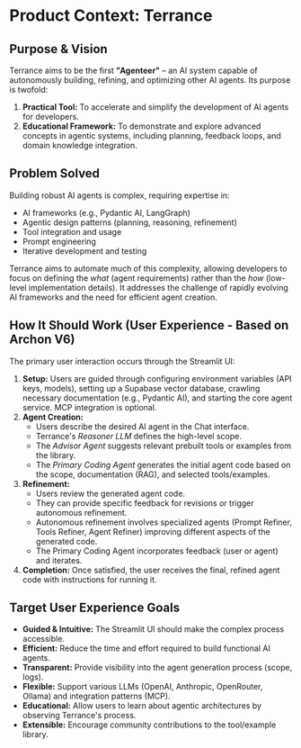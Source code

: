# Product Context: Terrance

## Purpose & Vision

Terrance aims to be the first **"Agenteer"** – an AI system capable of autonomously building, refining, and optimizing other AI agents. Its purpose is twofold:
1.  **Practical Tool:** To accelerate and simplify the development of AI agents for developers.
2.  **Educational Framework:** To demonstrate and explore advanced concepts in agentic systems, including planning, feedback loops, and domain knowledge integration.

## Problem Solved

Building robust AI agents is complex, requiring expertise in:
-   AI frameworks (e.g., Pydantic AI, LangGraph)
-   Agentic design patterns (planning, reasoning, refinement)
-   Tool integration and usage
-   Prompt engineering
-   Iterative development and testing

Terrance aims to automate much of this complexity, allowing developers to focus on defining the *what* (agent requirements) rather than the *how* (low-level implementation details). It addresses the challenge of rapidly evolving AI frameworks and the need for efficient agent creation.

## How It Should Work (User Experience - Based on Archon V6)

The primary user interaction occurs through the Streamlit UI:

1.  **Setup:** Users are guided through configuring environment variables (API keys, models), setting up a Supabase vector database, crawling necessary documentation (e.g., Pydantic AI), and starting the core agent service. MCP integration is optional.
2.  **Agent Creation:**
    -   Users describe the desired AI agent in the Chat interface.
    -   Terrance's *Reasoner LLM* defines the high-level scope.
    -   The *Advisor Agent* suggests relevant prebuilt tools or examples from the library.
    -   The *Primary Coding Agent* generates the initial agent code based on the scope, documentation (RAG), and selected tools/examples.
3.  **Refinement:**
    -   Users review the generated agent code.
    -   They can provide specific feedback for revisions *or* trigger autonomous refinement.
    -   Autonomous refinement involves specialized agents (Prompt Refiner, Tools Refiner, Agent Refiner) improving different aspects of the generated code.
    -   The Primary Coding Agent incorporates feedback (user or agent) and iterates.
4.  **Completion:** Once satisfied, the user receives the final, refined agent code with instructions for running it.

## Target User Experience Goals

-   **Guided & Intuitive:** The Streamlit UI should make the complex process accessible.
-   **Efficient:** Reduce the time and effort required to build functional AI agents.
-   **Transparent:** Provide visibility into the agent generation process (scope, logs).
-   **Flexible:** Support various LLMs (OpenAI, Anthropic, OpenRouter, Ollama) and integration patterns (MCP).
-   **Educational:** Allow users to learn about agentic architectures by observing Terrance's process.
-   **Extensible:** Encourage community contributions to the tool/example library.
